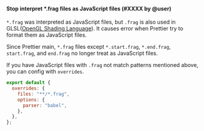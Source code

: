 #### Stop interpret \*.frag files as JavaScript files (#XXXX by @user)

`*.frag` was interpreted as JavaScript files, but `.frag` is also used in GLSL([OpenGL Shading Language](https://en.wikipedia.org/wiki/OpenGL_Shading_Language)). It causes error when Prettier try to format them as JavaScript files.

Since Prettier main, `*.frag` files except `*.start.frag`, `*.end.frag`, `start.frag`, and `end.frag` no longer treat as JavaScript files.

If you have JavaScript files with `.frag` not match patterns mentioned above, you can config with `overrides`.

```js
export default {
  overrides: {
    files: "**/*.frag",
    options: {
      parser: "babel",
    },
  },
};
```
